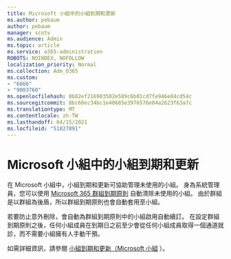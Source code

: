 ```yaml
---
title: Microsoft 小組中的小組到期和更新
ms.author: pebaum
author: pebaum
manager: scotv
ms.audience: Admin
ms.topic: article
ms.service: o365-administration
ROBOTS: NOINDEX, NOFOLLOW
localization_priority: Normal
ms.collection: Adm_O365
ms.custom:
- "6666"
- "9003760"
ms.openlocfilehash: 8b82ef216903502e589c6b01cd7fe946e84cd54c
ms.sourcegitcommit: 8bc60ec34bc1e40685e3976576e04a2623f63a7c
ms.translationtype: MT
ms.contentlocale: zh-TW
ms.lasthandoff: 04/15/2021
ms.locfileid: "51827891"
---
```

# <a name="team-expiration-and-renewal-in-microsoft-teams"></a>Microsoft 小組中的小組到期和更新

在 Microsoft 小組中，小組到期和更新可協助管理未使用的小組。 身為系統管理員，您可以使用  [Microsoft 365 群組到期原則](https://docs.microsoft.com/microsoft-365/admin/create-groups/office-365-groups-expiration-policy)  自動清除未使用的小組。 由於群組是以群組為後盾，所以群組到期原則也會自動套用至小組。

若要防止意外刪除，會自動為群組到期原則中的小組啟用自動續訂。 在設定群組到期原則之後，任何小組成員在到期日之前至少會從任何小組成員取得一個通道就診，而不需要小組擁有人手動干預。  

如需詳細資訊，請參閱  [小組到期和更新（Microsoft 小組](https://docs.microsoft.com/microsoftteams/team-expiration-renewal)  ）。
